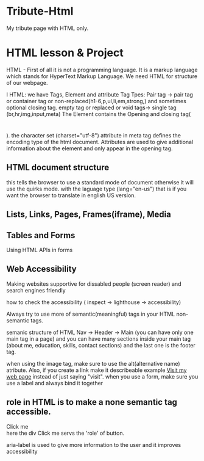 # Tribute-Html
My tribute page with HTML only.
# HTML lesson & Project
HTML - First of all it is not a programming language. It is a markup language which stands for HyperText Markup Language. We need HTML for structure of our webpage.

I HTML: we have Tags, Element and attribute
Tag Tpes: Pair tag -> pair tag or container tag or non-replaced(h1-6,p,ul,li,em,strong,) and sometimes optional closing tag.
          empty tag or replaced or void tags-> single tag (br,hr,img,input,meta)
The Element contains the Opening and closing tag(<h1></h1>). the character set (charset="utf-8") attribute in meta tag defines the encoding type of the html document.
Attributes are used to give additional information about the element and only appear in the opening tag.

## HTML document structure
<!DOCTYPE html> this tells the browser to use a standard mode of document otherwise it will use the quirks mode.
<html></html> with the laguage type (lang="en-us") that is if you want the browser to translate in english US version.

## Lists, Links, Pages, Frames(iframe), Media

## Tables and Forms
 Using HTML APIs in forms

## Web Accessibility
 Making websites supportive for dissabled people (screen reader) and search engines friendly

 how to check the accessibility ( inspect -> lighthouse -> accessibility)

 Always try to use more of semantic(meaningful) tags in your HTML non-semantic tags.

 semanic structure of HTML 
 Nav -> Header -> Main (you can have only one main tag in a page) and you can have many sections inside your main tag (about me, education, skills, contact sections) and the last one is the footer tag.

 when using the image tag, make sure to use the alt(alternative name) atribute. 
 Also, if you create a link make it describeable example <a href="#">Visit my web page</a> instead of just saying "visit".
 when you use a form, make sure you use a label and always bind it together 

 ## role in HTML is to make a none semantic tag accessible.
 <div role="button">Click me</div> here the div Click me servs the 'role' of button.

 aria-label is used to give more information to the user and it improves accessibility
 
